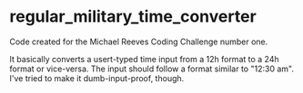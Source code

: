 # regular_military_time_converter
Code created for the Michael Reeves Coding Challenge number one.

It basically converts a usert-typed time input from a 12h format to a 24h format or vice-versa.
The input should follow a format similar to "12:30 am". I've tried to make it dumb-input-proof, though.
